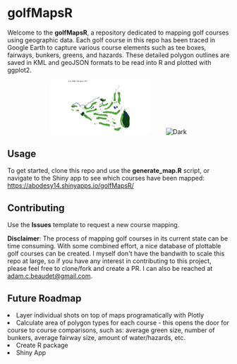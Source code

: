 # golfMapsR

Welcome to the <strong>golfMapsR</strong>, a repository dedicated to mapping golf courses using geographic data. Each golf course in this repo has been traced in Google Earth to capture various course elements such as tee boxes, fairways, bunkers, greens, and hazards. These detailed polygon outlines are saved in KML and geoJSON formats to be read into R and plotted with ggplot2. 

<p align="center">
  <img alt="Light" src="maps/erin_hills.png" width="45%">
&nbsp; &nbsp; &nbsp; &nbsp;
  <img alt="Dark" src="https://github.com/abodesy14/golfMapsR/assets/46985185/424b8c59-1971-474d-9a33-3f5feb176203" width="45%">
</p>


## Usage
To get started, clone this repo and use the <strong>generate_map.R</strong> script, or navigate to the Shiny app to see which courses have been mapped: https://abodesy14.shinyapps.io/golfMapsR/ 


## Contributing
Use the <strong>Issues</strong> template to request a new course mapping. 

<strong>Disclaimer</strong>: The process of mapping golf courses in its current state can be time consuming. With some combined effort, a nice database of plottable golf courses can be created. I myself don't have the bandwith to scale this repo at large, so if you have any interest in contributing to this project, please feel free to clone/fork and create a PR. I can also be reached at adam.c.beaudet@gmail.com.

## Future Roadmap
<li>Layer individual shots on top of maps programatically with Plotly</li>
<li>Calculate area of polygon types for each course - this opens the door for course to course comparisons, such as: average green size, number of bunkers, average fairway size, amount of water/hazards, etc.</li>
<li>Create R package</li>
<li>Shiny App</li>
